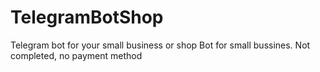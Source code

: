 # TelegramBotShop
Telegram bot for your small business or shop
Bot for small bussines. Not completed, no payment method
